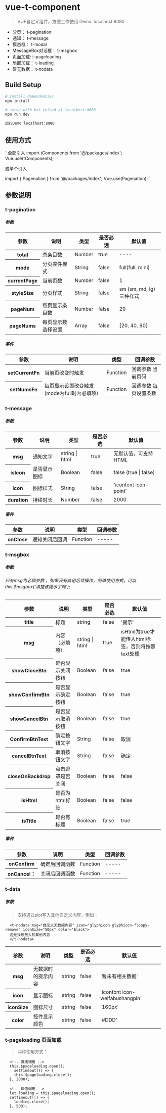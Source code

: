 # vue-t-component

> VUE自定义组件，方便工作使用
> Demo: localhost:8080
<ul>
  <li>分页： t-pagination</li>
  <li>通知： t-message</li>
  <li>模态框： t-modal</li>
  <li>MessageBox对话框： t-msgbox </li>
  <li>页面加载: t-pageloading</li>
  <li>局部加载： t-loading</li>
  <li>暂无数据： t-nodata</li>
</ul>

## Build Setup

``` bash
# install dependencies
npm install

# serve with hot reload at localhost:8080
npm run dev

运行Demo localhost:8080
```

## 使用方式

`
全部引入
import tComponents from '@/packages/index';
Vue.use(tComponents);

或单个引入

import { Pagenation } from '@/packages/index';
Vue.use(Pagenation);
`

## 参数说明
### t-pagination

##### 参数
<table>
    <thead>
    <tr>
        <th>参数</th>
        <th>说明</th>
        <th>类型</th>
        <th>是否必选</th>
        <th>默认值</th>
    </tr>
    </thead>
    <tbody>
      <tr>
        <th>total</th>
        <td>总条目数</td>
        <td>Number</td>
        <td>true</td>
        <td>----</td>
      </tr>
      <tr>
        <th>mode</th>
        <td>分页控件模式</td>
        <td>String</td>
        <td>false</td>
        <td>full(full, mini)</td>
      </tr>
      <tr>
        <th>currentPage</th>
        <td>当前页数</td>
        <td>Number</td>
        <td>false</td>
        <td>1</td>
      </tr>
      <tr>
        <th>styleSize</th>
        <td>分页样式</td>
        <td>String</td>
        <td>false</td>
        <td>sm (sm, md, lg)三种样式</td>
      </tr>
      <tr>
        <th>pageNum</th>
        <td>每页显示条目数</td>
        <td>Number</td>
        <td>false</td>
        <td>20</td>
      </tr>
      <tr>
        <th>pageNums</th>
        <td>每页显示数选择设置</td>
        <td>Array</td>
        <td>false</td>
        <td>[20, 40, 60]</td>
      </tr>
    </tbody>
</table>

##### 事件

<table>
    <thead>
    <tr>
        <th>参数</th>
        <th>说明</th>
        <th>类型</th>
        <th>回调参数</th>
    </tr>
    </thead>
    <tbody>
      <tr>
        <th>setCurrentFn</th>
        <td>当前页改变时触发</td>
        <td>Function</td>
        <td>回调参数 当前页码</td>
      </tr>
      <tr>
        <th>setNumsFn</th>
        <td>每页显示设置改变触发(mode为full时为必填项)</td>
        <td>Function</td>
        <td>回调参数 每页设置条数</td>
      </tr>
    </tbody>
</table>

### t-message

##### 参数
<table>
    <thead>
    <tr>
        <th>参数</th>
        <th>说明</th>
        <th>类型</th>
        <th>是否必选</th>
        <th>默认值</th>
    </tr>
    </thead>
    <tbody>
      <tr>
        <th>msg</th>
        <td>通知文字</td>
        <td>string | html</td>
        <td>true</td>
        <td>无默认值，可支持HTML</td>
      </tr>
      <tr>
        <th>isIcon</th>
        <td>是否显示图标</td>
        <td>Boolean</td>
        <td>false</td>
        <td>false (true | false)</td>
      </tr>
      <tr>
        <th>icon</th>
        <td>图标样式</td>
        <td>String</td>
        <td>false</td>
        <td>'iconfont icon-point'</td>
      </tr>
      <tr>
        <th>duration</th>
        <td>持续时长</td>
        <td>Number</td>
        <td>false</td>
        <td>2000</td>
      </tr>
    </tbody>
</table>

##### 事件

<table>
    <thead>
    <tr>
        <th>参数</th>
        <th>说明</th>
        <th>类型</th>
        <th>回调参数</th>
    </tr>
    </thead>
    <tbody>
      <tr>
        <th>onClose</th>
        <td>通知关闭后回调</td>
        <td>Function</td>
        <td>-----</td>
      </tr>
    </tbody>
</table>

### t-msgbox
##### 参数

###### 只有msg为必填参数 ，如果没有其他后续操作，简单使用方式，可以this.$msgbox('清楚该提示了吗');

<table>
    <thead>
    <tr>
        <th>参数</th>
        <th>说明</th>
        <th>类型</th>
        <th>是否必选</th>
        <th>默认值</th>
    </tr>
    </thead>
    <tbody>
      <tr>
        <th>title</th>
        <td>标题</td>
        <td>string</td>
        <td>false</td>
        <td>'提示'</td>
      </tr>
      <tr>
        <th>msg</th>
        <td>内容（必填项）</td>
        <td>string | html</td>
        <td>true</td>
        <td>isHtml为true才能传入html标签，否则将按照text处理</td>
      </tr>
      <tr>
        <th>showCloseBtn</th>
        <td>是否显示关闭按钮</td>
        <td>Boolean</td>
        <td>false</td>
        <td>true</td>
      </tr>
      <tr>
        <th>showConfirmBtn</th>
        <td>是否显示确定按钮</td>
        <td>Boolean</td>
        <td>false</td>
        <td>true</td>
      </tr>
      <tr>
        <th>showCancelBtn</th>
        <td>是否显示取消按钮</td>
        <td>Boolean</td>
        <td>false</td>
        <td>true</td>
      </tr>
      <tr>
        <th>ConfirmBtnText</th>
        <td>确定按钮文字</td>
        <td>String</td>
        <td>false</td>
        <td>取消</td>
      </tr>
      <tr>
        <th>cancelBtnText</th>
        <td>取消按钮文字</td>
        <td>String</td>
        <td>false</td>
        <td>确定</td>
      </tr>
      <tr>
        <th>closeOnBackdrop</th>
        <td>点击遮罩是否关闭</td>
        <td>Boolean</td>
        <td>false</td>
        <td>false</td>
      </tr>
      <tr>
        <th>isHtml</th>
        <td>是否为html标签</td>
        <td>Boolean</td>
        <td>false</td>
        <td>false</td>
      </tr>
      <tr>
        <th>isTitle</th>
        <td>是否有标题</td>
        <td>Boolean</td>
        <td>false</td>
        <td>true</td>
      </tr>
    </tbody>
</table>

##### 事件

<table>
    <thead>
    <tr>
        <th>参数</th>
        <th>说明</th>
        <th>类型</th>
        <th>回调参数</th>
    </tr>
    </thead>
    <tbody>
      <tr>
        <th>onConfirm</th>
        <td>确定后回调函数</td>
        <td>Function</td>
        <td>-----</td>
      </tr>
      <tr>
        <th>onCancel：</th>
        <td>关闭后回调函数</td>
        <td>Function</td>
        <td>-----</td>
      </tr>
    </tbody>
</table>

### t-data
##### 参数
> 支持通过slot写入其他自定义内容，例如：

```
  <t-nodata msg="自定义无数据内容" icon="glyphicon glyphicon-floppy-remove" iconSize="50px" color="black">
  这是我想放入的其他内容
  </t-nodata>
```
<table>
    <thead>
    <tr>
        <th>参数</th>
        <th>说明</th>
        <th>类型</th>
        <th>是否必选</th>
        <th>默认值</th>
    </tr>
    </thead>
    <tbody>
      <tr>
        <th>msg</th>
        <td>无数据时的提示内容</td>
        <td>string</td>
        <td>false</td>
        <td>'暂未有相关数据'</td>
      </tr>
      <tr>
        <th>icon</th>
        <td>显示图标</td>
        <td>string</td>
        <td>false</td>
        <td>'iconfont icon-weifabushangpin'</td>
      </tr>
      <tr>
        <th>iconSize</th>
        <td>图标尺寸</td>
        <td>string</td>
        <td>false</td>
        <td>'160px'</td>
      </tr>
      <tr>
        <th>color</th>
        <td>控件显示颜色</td>
        <td>string</td>
        <td>false</td>
        <td>'#DDD'</td>
      </tr>
    </tbody>
</table>

### t-pageloading 页面加载
> 两种使用方式：

```
  <!-- 直接调用 -->
  this.$pageloading.open();
    setTimeout(() => {
    this.$pageloading.close();
  }, 2000);

  <!-- 赋值调用 -->
  let loading = this.$pageloading.open();
  setTimeout(() => {
    loading.close();
  }, 500);
```
